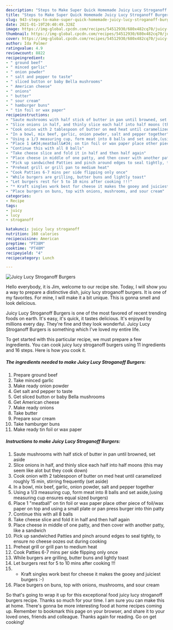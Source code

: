 ```yaml
---
description: "Steps to Make Super Quick Homemade Juicy Lucy Stroganoff Burgers"
title: "Steps to Make Super Quick Homemade Juicy Lucy Stroganoff Burgers"
slug: 943-steps-to-make-super-quick-homemade-juicy-lucy-stroganoff-burgers
date: 2021-01-19T20:40:49.328Z
image: https://img-global.cpcdn.com/recipes/54512930/680x482cq70/juicy-lucy-stroganoff-burgers-recipe-main-photo.jpg
thumbnail: https://img-global.cpcdn.com/recipes/54512930/680x482cq70/juicy-lucy-stroganoff-burgers-recipe-main-photo.jpg
cover: https://img-global.cpcdn.com/recipes/54512930/680x482cq70/juicy-lucy-stroganoff-burgers-recipe-main-photo.jpg
author: Ida Palmer
ratingvalue: 4.9
reviewcount: 8822
recipeingredient:
- " ground beef"
- " minced garlic"
- " onion powder"
- " salt and pepper to taste"
- " sliced button or baby Bella mushrooms"
- " American cheese"
- " onions"
- " butter"
- " sour cream"
- " hamburger buns"
- " tin foil or wax paper"
recipeinstructions:
- "Saute mushrooms with half stick of butter in pan until browned, set aside"
- "Slice onions in half, and thinly slice each half into half moons (this may seem like alot but they cook down)"
- "Cook onion with 2 tablespoon of butter on med heat until caramelized roughly 15 min, stirring frequently (set aside)"
- "In a bowl, mix beef, garlic, onion powder, salt and pepper together"
- "Using a 1/3 measuring cup, form meat into 8 balls and set aside,(using measuring cup ensures equal sized burgers)"
- "Place 1 &#34;meatball&#34; on tin foil or wax paper place other piece of foil/wax paper on top and using a small plate or pan press burger into thin patty"
- "Continue this with all 8 balls"
- "Take cheese slice and fold it in half and then half again"
- "Place cheese in middle of one patty, and then cover with another patty, like a sandwich"
- "Pick up sandwiched Patties and pinch around edges to seal tightly, to ensure no cheese oozes out during cooking"
- "Preheat grill or grill pan to medium heat"
- "Cook Patties 6-7 mins per side flipping only once"
- "While burgers are grilling, butter buns and lightly toast"
- "Let burgers rest for 5 to 10 mins after cooking !!!"
- "* Kraft singles work best for cheese it makes the gooey and juiciest burgers :-)"
- "Place burgers on buns, top with onions, mushrooms, and sour cream"
categories:
- Recipe
tags:
- juicy
- lucy
- stroganoff

katakunci: juicy lucy stroganoff 
nutrition: 160 calories
recipecuisine: American
preptime: "PT38M"
cooktime: "PT48M"
recipeyield: "4"
recipecategory: Lunch

---
```



![Juicy Lucy Stroganoff Burgers](https://img-global.cpcdn.com/recipes/54512930/680x482cq70/juicy-lucy-stroganoff-burgers-recipe-main-photo.jpg)

Hello everybody, it is Jim, welcome to our recipe site. Today, I will show you a way to prepare a distinctive dish, juicy lucy stroganoff burgers. It is one of my favorites. For mine, I will make it a bit unique. This is gonna smell and look delicious.

Juicy Lucy Stroganoff Burgers is one of the most favored of recent trending foods on earth. It's easy, it's quick, it tastes delicious. It's enjoyed by millions every day. They're fine and they look wonderful. Juicy Lucy Stroganoff Burgers is something which I've loved my entire life.




To get started with this particular recipe, we must prepare a few ingredients. You can cook juicy lucy stroganoff burgers using 11 ingredients and 16 steps. Here is how you cook it.

<!--inarticleads1-->

##### The ingredients needed to make Juicy Lucy Stroganoff Burgers:

1. Prepare  ground beef
1. Take  minced garlic
1. Make ready  onion powder
1. Get  salt and pepper to taste
1. Get  sliced button or baby Bella mushrooms
1. Get  American cheese
1. Make ready  onions
1. Take  butter
1. Prepare  sour cream
1. Take  hamburger buns
1. Make ready  tin foil or wax paper




<!--inarticleads2-->

##### Instructions to make Juicy Lucy Stroganoff Burgers:

1. Saute mushrooms with half stick of butter in pan until browned, set aside
1. Slice onions in half, and thinly slice each half into half moons (this may seem like alot but they cook down)
1. Cook onion with 2 tablespoon of butter on med heat until caramelized roughly 15 min, stirring frequently (set aside)
1. In a bowl, mix beef, garlic, onion powder, salt and pepper together
1. Using a 1/3 measuring cup, form meat into 8 balls and set aside,(using measuring cup ensures equal sized burgers)
1. Place 1 &#34;meatball&#34; on tin foil or wax paper place other piece of foil/wax paper on top and using a small plate or pan press burger into thin patty
1. Continue this with all 8 balls
1. Take cheese slice and fold it in half and then half again
1. Place cheese in middle of one patty, and then cover with another patty, like a sandwich
1. Pick up sandwiched Patties and pinch around edges to seal tightly, to ensure no cheese oozes out during cooking
1. Preheat grill or grill pan to medium heat
1. Cook Patties 6-7 mins per side flipping only once
1. While burgers are grilling, butter buns and lightly toast
1. Let burgers rest for 5 to 10 mins after cooking !!!
1. * Kraft singles work best for cheese it makes the gooey and juiciest burgers :-)
1. Place burgers on buns, top with onions, mushrooms, and sour cream




So that's going to wrap it up for this exceptional food juicy lucy stroganoff burgers recipe. Thanks so much for your time. I am sure you can make this at home. There's gonna be more interesting food at home recipes coming up. Remember to bookmark this page on your browser, and share it to your loved ones, friends and colleague. Thanks again for reading. Go on get cooking!

